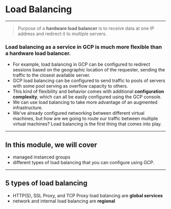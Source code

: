 # Load Balancing

----
> Purpose of a **hardware load balancer** is to receive data at one IP address and redirect it to multiple servers.

### Load balancing **as a service** in GCP is much more **flexible** than a hardware load balancer.
* For example, load balancing in GCP can be configured to redirect sessions based on the geographic location of the requester, sending the traffic to the closest available server.
* GCP load balancing can be configured to send traffic to pools of servers with some pool serving as overflow capacity to others.
* This kind of flexibility and behavior comes with additional **configuration complexity**, which can all be easily configured using the GCP console.
* We can use load balancing to take more advantage of an augmented infrastructure.
* We've already configured networking between different virtual machines, but how are we going to route our traffic between multiple virtual machines? Load balancing is the first thing that comes into play.


----
## In this module, we will cover 
* managed instanced groups
* different types of load balancing that you can configure using GCP. 

----
## 5 types of load balancing
* HTTP(S), SSL Proxy, and TCP Proxy load balancing are **global services**
* network and internal load balancing are **regional**